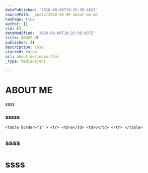 ```yaml
---
datePublished: '2016-08-06T10:25:39.461Z'
sourcePath: _posts/2016-08-06-about-me.md
hasPage: true
author: []
via: {}
dateModified: '2016-08-06T10:25:39.007Z'
title: ABOUT ME
publisher: {}
description: ssss
starred: false
url: about-me/index.html
_type: MediaObject

---
```

# ABOUT ME

ssss

### sssss

    <table border="1" > <tr> <td>a</td> <td>b</td> </tr> </table>

## ssss

# ssss
